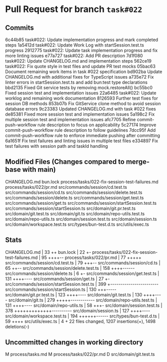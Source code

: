 # Pull Request for branch `task#022`

## Commits
6c44b85 task#022: Update implementation progress and mark completed steps
1a5412d task#022: Update Work Log with startSession.test.ts progress
2912775 task#022: Update task implementation progress and fix more linting issues
e77a727 task#022: Add PR description
7d1f080 task#022: Update CHANGELOG.md and implementation steps
562ce19 task#022: Fix quote style in test files and update PR test mocks
05bac63 Document remaining work items in task #022 specification
bd902ba Update CHANGELOG.md with additional fixes for TypeScript issues
a735e72 Fix linter errors in startSession.test.ts and add bun:test type declarations
bbd2135 Fixed Git service tests by removing mock.restoreAll()
bc55bc0 Fixed session test and implementation issues
22a6485 task#022: Update worklog and remaining work documentation
8126593 Further test fixes for session DB methods
853b07b Fix GitService clone method to avoid session database errors
9c23383 Updated CHANGELOG.md with task #022 fixes
de85381 Fixed more session test and implementation issues
5a198c2 Fix multiple session test and implementation issues
afc7705 Refine commit-push-workflow rule description to focus on applicability
5c27174 Improve commit-push-workflow rule description to follow guidelines
7dcc95f Add commit-push-workflow rule to enforce immediate pushing after committing
6a1651f Fix test failures and linting issues in multiple test files
e334897 Fix test failures with session path and taskId handling


## Modified Files (Changes compared to merge-base with main)
CHANGELOG.md
bun.lock
process/tasks/022-fix-session-test-failures.md
process/tasks/022/pr.md
src/commands/session/cd.test.ts
src/commands/session/cd.ts
src/commands/session/delete.test.ts
src/commands/session/delete.ts
src/commands/session/get.test.ts
src/commands/session/get.ts
src/commands/session/startSession.test.ts
src/commands/session/startSession.ts
src/domain/git.pr.test.ts
src/domain/git.test.ts
src/domain/git.ts
src/domain/repo-utils.test.ts
src/domain/repo-utils.ts
src/domain/session.test.ts
src/domain/session.ts
src/domain/workspace.test.ts
src/types/bun-test.d.ts
src/utils/exec.ts


## Stats
CHANGELOG.md                                   |  33 ++
 bun.lock                                       |  22 +-
 process/tasks/022-fix-session-test-failures.md |  95 ++++--
 process/tasks/022/pr.md                        |  77 +++++
 src/commands/session/cd.test.ts                |  79 +++--
 src/commands/session/cd.ts                     |  65 ++--
 src/commands/session/delete.test.ts            | 158 ++++------
 src/commands/session/delete.ts                 |   6 +-
 src/commands/session/get.test.ts               | 131 ++++----
 src/commands/session/get.ts                    |  27 +-
 src/commands/session/startSession.test.ts      | 399 +------------------------
 src/commands/session/startSession.ts           | 130 +++-----
 src/domain/git.pr.test.ts                      | 123 ++++----
 src/domain/git.test.ts                         | 130 ++++----
 src/domain/git.ts                              | 279 +++++------------
 src/domain/repo-utils.test.ts                  | 131 ++++----
 src/domain/repo-utils.ts                       |  58 +++-
 src/domain/session.test.ts                     | 378 +++++++++++++----------
 src/domain/session.ts                          | 127 ++++----
 src/domain/workspace.test.ts                   | 194 ++++++------
 src/types/bun-test.d.ts                        |  59 ++++
 src/utils/exec.ts                              |   4 +
 22 files changed, 1207 insertions(+), 1498 deletions(-)
## Uncommitted changes in working directory
M	process/tasks.md
M	process/tasks/022/pr.md
D	src/domain/git.test.ts


